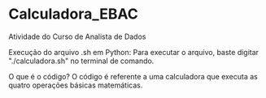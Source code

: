 # Calculadora_EBAC
 Atividade do Curso de Analista de Dados

Execução do arquivo .sh em Python:
Para executar o arquivo, baste digitar "./calculadora.sh" no terminal de comando.

O que é o código?
O código é referente a uma calculadora que executa as quatro operações básicas matemáticas.
